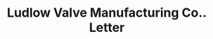 ---
doi: 10.7916/D8KS83N1
date_other: '1900'
date_other_textual: '1900'
form: correspondence
genre:
- Letters (correspondence)
name:
- Ludlow Valve Manufacturing Co.
object_in_context_url: https://biggert.cul.columbia.edu/items/view/ave_biggert_01219
subject_hierarchical_geographic:
- Troy, New York, United States
subject_name:
- Ludlow Valve Manufacturing Co.
title: Ludlow Valve Manufacturing Co.. Letter
sort_title: Ludlow Valve Manufacturing Co.. Letter
call_number: ave_biggert_01219
coordinates:
- 42.73166666666667,-73.69250000000001
pid: ave_biggert_01219
identifiers: ave_biggert_01219
thumbnail: https://derivativo-2.library.columbia.edu/iiif/2/ldpd:343454/full/!256,256/0/native.jpg
permalink: "/items/ave_biggert_01219/"
layout: iiif-image-page
---